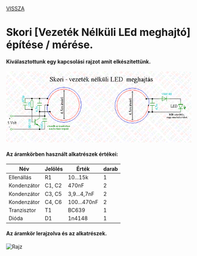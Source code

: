 [VISSZA](https://matyasszabolcsik.github.io/portfolio/)
# Skori [Vezeték Nélküli LEd meghajtó] építése / mérése.

#### Kiválasztottunk egy kapcsolási rajzot amit elkészítettünk.
![Rajz](Wireless-led.gif "Lerajzolt rajz és az alkatrészek")

#### Az áramkörben használt alkatrészek értékei:

|Név|Jelölés|Érték|darab|
|----|----|----|----|
|Ellenállás|R1|10...15k|1|
|Kondenzátor|C1, C2|470nF|2|
|Kondenzátor|C3, C5|3,9...4,7nF|2|
|Kondenzátor|C4, C6|100...470nF|2|
|Tranzisztor|T1|BC639|1|
|Dióda|D1|1n4148|1|

#### Az áramkör lerajzolva és az alkatrészek.
![Rajz](20230209_142558.jpg "Lerajzolt rajz és az alkatrészek")